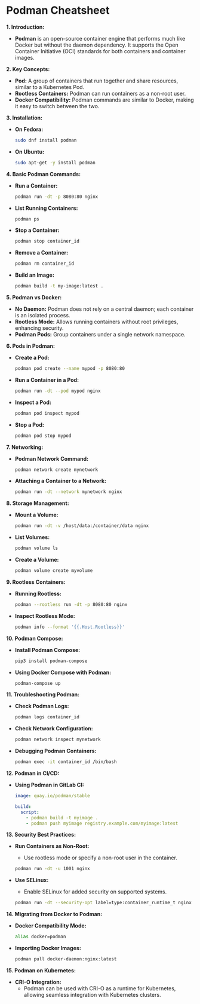 # Podman Cheatsheet

**1. Introduction:**

- **Podman** is an open-source container engine that performs much like Docker but without the daemon dependency. It supports the Open Container Initiative (OCI) standards for both containers and container images.

**2. Key Concepts:**

- **Pod:** A group of containers that run together and share resources, similar to a Kubernetes Pod.
- **Rootless Containers:** Podman can run containers as a non-root user.
- **Docker Compatibility:** Podman commands are similar to Docker, making it easy to switch between the two.

**3. Installation:**

- **On Fedora:**

  ```bash
  sudo dnf install podman
  ```
  
- **On Ubuntu:**

  ```bash
  sudo apt-get -y install podman
  ```

**4. Basic Podman Commands:**

- **Run a Container:**

  ```bash
  podman run -dt -p 8080:80 nginx
  ```
  
- **List Running Containers:**

  ```bash
  podman ps
  ```
  
- **Stop a Container:**

  ```bash
  podman stop container_id
  ```
  
- **Remove a Container:**

  ```bash
  podman rm container_id
  ```

- **Build an Image:**

  ```bash
  podman build -t my-image:latest .
  ```

**5. Podman vs Docker:**

- **No Daemon:** Podman does not rely on a central daemon; each container is an isolated process.
- **Rootless Mode:** Allows running containers without root privileges, enhancing security.
- **Podman Pods:** Group containers under a single network namespace.

**6. Pods in Podman:**

- **Create a Pod:**

  ```bash
  podman pod create --name mypod -p 8080:80
  ```
  
- **Run a Container in a Pod:**

  ```bash
  podman run -dt --pod mypod nginx
  ```

- **Inspect a Pod:**

  ```bash
  podman pod inspect mypod
  ```

- **Stop a Pod:**

  ```bash
  podman pod stop mypod
  ```

**7. Networking:**

- **Podman Network Command:**

  ```bash
  podman network create mynetwork
  ```

- **Attaching a Container to a Network:**

  ```bash
  podman run -dt --network mynetwork nginx
  ```

**8. Storage Management:**

- **Mount a Volume:**

  ```bash
  podman run -dt -v /host/data:/container/data nginx
  ```

- **List Volumes:**

  ```bash
  podman volume ls
  ```

- **Create a Volume:**

  ```bash
  podman volume create myvolume
  ```

**9. Rootless Containers:**

- **Running Rootless:**

  ```bash
  podman --rootless run -dt -p 8080:80 nginx
  ```

- **Inspect Rootless Mode:**

  ```bash
  podman info --format '{{.Host.Rootless}}'
  ```

**10. Podman Compose:**

- **Install Podman Compose:**

  ```bash
  pip3 install podman-compose
  ```

- **Using Docker Compose with Podman:**

  ```bash
  podman-compose up
  ```

**11. Troubleshooting Podman:**

- **Check Podman Logs:**

  ```bash
  podman logs container_id
  ```

- **Check Network Configuration:**

  ```bash
  podman network inspect mynetwork
  ```

- **Debugging Podman Containers:**

  ```bash
  podman exec -it container_id /bin/bash
  ```

**12. Podman in CI/CD:**

- **Using Podman in GitLab CI:**

  ```yaml
  image: quay.io/podman/stable

  build:
    script:
      - podman build -t myimage .
      - podman push myimage registry.example.com/myimage:latest
  ```

**13. Security Best Practices:**

- **Run Containers as Non-Root:**
  - Use rootless mode or specify a non-root user in the container.

  ```bash
  podman run -dt -u 1001 nginx
  ```

- **Use SELinux:**
  - Enable SELinux for added security on supported systems.

  ```bash
  podman run -dt --security-opt label=type:container_runtime_t nginx
  ```

**14. Migrating from Docker to Podman:**

- **Docker Compatibility Mode:**

  ```bash
  alias docker=podman
  ```

- **Importing Docker Images:**

  ```bash
  podman pull docker-daemon:nginx:latest
  ```

**15. Podman on Kubernetes:**

- **CRI-O Integration:**
  - Podman can be used with CRI-O as a runtime for Kubernetes, allowing seamless integration with Kubernetes clusters.
